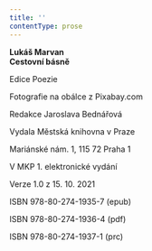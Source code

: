 ```yaml
---
title: ''
contentType: prose
---
```


<section>

**Lukáš Marvan  
Cestovní básně**

</section>

<section>

Edice Poezie

Fotografie na obálce z Pixabay.com

Redakce Jaroslava Bednářová

</section>

<section>

Vydala Městská knihovna v Praze

Mariánské nám. 1, 115 72 Praha 1

</section>

<section>

V MKP 1. elektronické vydání

Verze 1.0 z 15. 10. 2021

</section>

<section>

ISBN 978-80-274-1935-7 (epub)

ISBN 978-80-274-1936-4 (pdf)

ISBN 978-80-274-1937-1 (prc)

</section>
